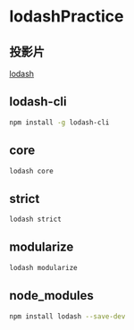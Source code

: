 # lodashPractice

## 投影片

[lodash](https://drive.google.com/file/d/1-4S5XVMw0eethqVqN75wKbTYEoZJv0Dj/view?usp=sharing)

## lodash-cli

```bash
npm install -g lodash-cli
```

## core

```bash
lodash core
```

## strict

```bash
lodash strict
```

## modularize

```bash
lodash modularize
```

## node_modules

```bash
npm install lodash --save-dev
```
